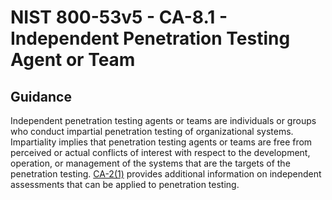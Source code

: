 # NIST 800-53v5 - CA-8.1 - Independent Penetration Testing Agent or Team
## Guidance
Independent penetration testing agents or teams are individuals or groups who conduct impartial penetration testing of organizational systems. Impartiality implies that penetration testing agents or teams are free from perceived or actual conflicts of interest with respect to the development, operation, or management of the systems that are the targets of the penetration testing. [CA-2(1)](#ca-2.1) provides additional information on independent assessments that can be applied to penetration testing.